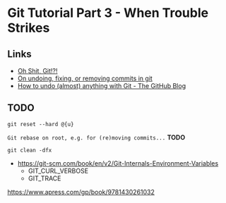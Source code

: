 # Git Tutorial Part 3 - When Trouble Strikes

## Links

* [Oh Shit, Git!?!](https://ohshitgit.com/)
* [On undoing, fixing, or removing commits in git](http://sethrobertson.github.io/GitFixUm/fixup.html)
* [How to undo (almost) anything with Git - The GitHub Blog](https://github.blog/2015-06-08-how-to-undo-almost-anything-with-git/)

## TODO

`git reset --hard @{u}`

`Git rebase on root, e.g. for (re)moving commits...` **TODO**

`git clean -dfx`

* https://git-scm.com/book/en/v2/Git-Internals-Environment-Variables
  * GIT_CURL_VERBOSE
  * GIT_TRACE

<https://www.apress.com/gp/book/9781430261032>
